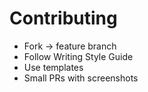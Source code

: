 # Contributing
- Fork → feature branch
- Follow Writing Style Guide
- Use templates
- Small PRs with screenshots
